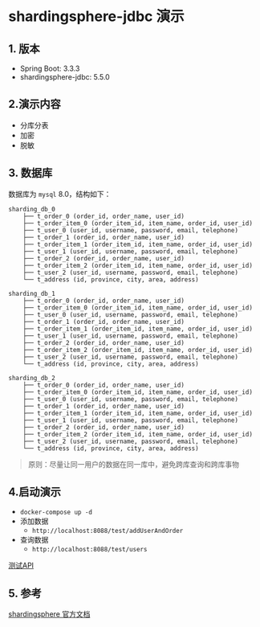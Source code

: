 # shardingsphere-jdbc 演示

## 1. 版本
- Spring Boot: 3.3.3
- shardingsphere-jdbc: 5.5.0

## 2.演示内容
- 分库分表
- 加密
- 脱敏

## 3. 数据库
数据库为 `mysql` 8.0，结构如下：
```
sharding_db_0
    ├── t_order_0 (order_id, order_name, user_id)
    ├── t_order_item_0 (order_item_id, item_name, order_id, user_id)
    ├── t_user_0 (user_id, username, password, email, telephone)
    ├── t_order_1 (order_id, order_name, user_id)
    ├── t_order_item_1 (order_item_id, item_name, order_id, user_id)
    ├── t_user_1 (user_id, username, password, email, telephone)
    ├── t_order_2 (order_id, order_name, user_id)
    ├── t_order_item_2 (order_item_id, item_name, order_id, user_id)
    ├── t_user_2 (user_id, username, password, email, telephone)
    └── t_address (id, province, city, area, address)

sharding_db_1
    ├── t_order_0 (order_id, order_name, user_id)
    ├── t_order_item_0 (order_item_id, item_name, order_id, user_id)
    ├── t_user_0 (user_id, username, password, email, telephone)
    ├── t_order_1 (order_id, order_name, user_id)
    ├── t_order_item_1 (order_item_id, item_name, order_id, user_id)
    ├── t_user_1 (user_id, username, password, email, telephone)
    ├── t_order_2 (order_id, order_name, user_id)
    ├── t_order_item_2 (order_item_id, item_name, order_id, user_id)
    ├── t_user_2 (user_id, username, password, email, telephone)
    └── t_address (id, province, city, area, address)

sharding_db_2
    ├── t_order_0 (order_id, order_name, user_id)
    ├── t_order_item_0 (order_item_id, item_name, order_id, user_id)
    ├── t_user_0 (user_id, username, password, email, telephone)
    ├── t_order_1 (order_id, order_name, user_id)
    ├── t_order_item_1 (order_item_id, item_name, order_id, user_id)
    ├── t_user_1 (user_id, username, password, email, telephone)
    ├── t_order_2 (order_id, order_name, user_id)
    ├── t_order_item_2 (order_item_id, item_name, order_id, user_id)
    ├── t_user_2 (user_id, username, password, email, telephone)
    └── t_address (id, province, city, area, address)
```
> 原则：尽量让同一用户的数据在同一库中，避免跨库查询和跨库事物
## 4.启动演示
- `docker-compose up -d`
- 添加数据
  - `http://localhost:8088/test/addUserAndOrder`
- 查询数据
  - `http://localhost:8088/test/users`

[测试API](api%2Ftest_api.http)

## 5. 参考
[shardingsphere 官方文档](https://shardingsphere.apache.org/document/current/cn/overview/)